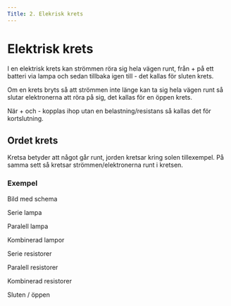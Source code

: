 ```yaml
---
Title: 2. Elekrisk krets
---
```

# Elektrisk krets
I en elektrisk krets kan strömmen röra sig hela vägen runt, från + på ett batteri via lampa och sedan tillbaka igen till - det kallas för sluten krets.

Om en krets bryts så att strömmen inte länge kan ta sig hela vägen runt så slutar elektronerna att röra på sig, det kallas för en öppen krets.

När + och - kopplas ihop utan en belastning/resistans så kallas det för kortslutning.

## Ordet krets
Kretsa betyder att något går runt, jorden kretsar kring solen tillexempel.
På samma sett så kretsar strömmen/elektronerna runt i kretsen.

### Exempel

Bild med schema

Serie lampa

Paralell lampa

Kombinerad lampor

Serie resistorer

Paralell resistorer

Kombinerad resistorer

Sluten / öppen